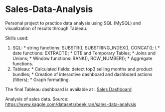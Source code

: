 # Sales-Data-Analysis
Personal project to practice data analysis using SQL (MySQL) and visualization of results through Tableau. 

Skills used:
  1. SQL:
         * string functions: SUBSTR(), SUBSTRING_INDEX(), CONCAT(); \\
         * date functions: EXTRACT();
         * CTE and Temporary Tables;
         * Joins and Unions;
         * Window functions: RANK(), ROW_NUMBER();
         * Aggregate functions. 
  2. Tableau:
         * Calculated fields: detect top3 selling months and product bundles;
         * Creation of interactive dashboard and dashboard actions (filters);
         * Graph formatting.

The final Tableau dashboard is available at : [Sales Dashboard](https://public.tableau.com/app/profile/emiliano.stolz/viz/SalesDashboard_17017186211860/Dashboard1)

Analysis of sales data. Source: https://www.kaggle.com/datasets/beekiran/sales-data-analysis
